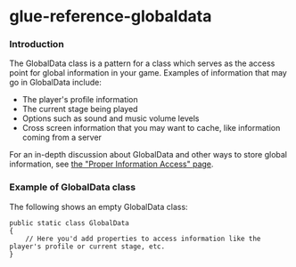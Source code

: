 # glue-reference-globaldata

### Introduction

The GlobalData class is a pattern for a class which serves as the access point for global information in your game. Examples of information that may go in GlobalData include:

* The player's profile information
* The current stage being played
* Options such as sound and music volume levels
* Cross screen information that you may want to cache, like information coming from a server

For an in-depth discussion about GlobalData and other ways to store global information, see [the "Proper Information Access" page](../../../../frb/docs/index.php).

### Example of GlobalData class

The following shows an empty GlobalData class:

```
public static class GlobalData
{
    // Here you'd add properties to access information like the player's profile or current stage, etc.
}
```
